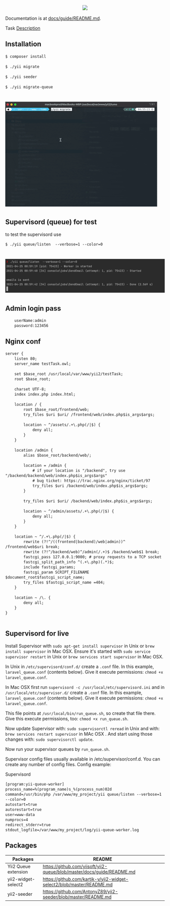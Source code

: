 <p align="center">
  <img src="https://avatars0.githubusercontent.com/u/993323" height="100px">
</p>

Documentation is at [docs/guide/README.md](docs/guide/README.md).



Task [Description](docs/task/description.md)

Installation
-------------------

```SendEmail.php
$ composer install

$ ./yii migrate

$ ./yii seeder  

$ ./yii migrate-queue 
```
# ![installation](docs/task/installation.gif)


Supervisord (queue) for test
-------------------
to test the supervisord use
```
$ ./yii queue/listen  --verbose=1 --color=0
```
# ![queue/listen](docs/task/supervisord.png)


Admin login pass
-------------------
```
    userName:admin
    password:123456
```

Nginx conf
-------------------
```
server {
    listen 80;
    server_name testTask.owl;

    set $base_root /usr/local/var/www/yii2/testTask;
    root $base_root;

    charset UTF-8;
    index index.php index.html;

    location / {
        root $base_root/frontend/web;
        try_files $uri $uri/ /frontend/web/index.php$is_args$args;

        location ~ ^/assets/.+\.php(/|$) {
            deny all;
        }
    }

    location /admin {
        alias $base_root/backend/web/;

        location = /admin {
            # if your location is "/backend", try use "/backend/backend/web/index.php$is_args$args"
            # bug ticket: https://trac.nginx.org/nginx/ticket/97
            try_files $uri /backend/web/index.php$is_args$args;
        }

        try_files $uri $uri/ /backend/web/index.php$is_args$args;

        location ~ ^/admin/assets/.+\.php(/|$) {
            deny all;
        }
    }

    location ~ ^/.+\.php(/|$) {
        rewrite (?!^/((frontend|backend)/web|admin))^ /frontend/web$uri break;
        rewrite (?!^/backend/web)^/admin(/.+)$ /backend/web$1 break;
        fastcgi_pass 127.0.0.1:9000; # proxy requests to a TCP socket
        fastcgi_split_path_info ^(.+\.php)(.*)$;
        include fastcgi_params;
        fastcgi_param SCRIPT_FILENAME $document_root$fastcgi_script_name;
        try_files $fastcgi_script_name =404;
    }

    location ~ /\. {
        deny all;
    }
}


```
Supervisord for live
-------------------

Install Supervisor with `sudo apt-get install supervisor` in Unix or `brew install supervisor` in Mac OSX. Ensure it's started with `sudo service supervisor restart` in Unix or `brew services start supervisor` in Mac OSX.

In Unix in `/etc/supervisord/conf.d/` create a `.conf` file. In this example, `laravel_queue.conf` (contents below). Give it execute permissions: `chmod +x laravel_queue.conf`.

In Mac OSX first run `supervisord -c /usr/local/etc/supervisord.ini` and in `/usr/local/etc/supervisor.d/` create a `.conf` file. In this example, `laravel_queue.conf` (contents below). Give it execute permissions: `chmod +x laravel_queue.conf`.

This file points at `/usr/local/bin/run_queue.sh`, so create that file there. Give this execute permissions, too: `chmod +x run_queue.sh`.

Now update Supervisor with: `sudo supervisorctl reread` in Unix and with: `brew services restart supervisor` in MAc OSX . And start using those changes with: `sudo supervisorctl update`.

Now run your supervisor queues by `run_queue.sh`.


Supervisor config files usually available in /etc/supervisor/conf.d. You can create any number of config files.
Config example:



Supervisord
```
[program:yii-queue-worker]
process_name=%(program_name)s_%(process_num)02d
command=/usr/bin/php /var/www/my_project/yii queue/listen --verbose=1 --color=0
autostart=true
autorestart=true
user=www-data
numprocs=4
redirect_stderr=true
stdout_logfile=/var/www/my_project/log/yii-queue-worker.log
```

## Packages

| Packages | README |
| ------ | ------ |
| Yii2 Queue extension | https://github.com/yiisoft/yii2-queue/blob/master/docs/guide/README.md |
| yii2-widget-select2 | https://github.com/kartik-v/yii2-widget-select2/blob/master/README.md |
| yii2-seeder | https://github.com/AntonyZ89/yii2-seeder/blob/master/README.md |